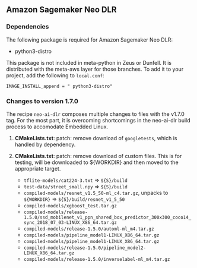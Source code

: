 ## Amazon Sagemaker Neo DLR

### Dependencies
The following package is required for Amazon Sagemaker Neo DLR:
 * python3-distro

This package is not included in meta-python in Zeus or Dunfell. It is distributed with the meta-aws layer for those branches.
To add it to your project, add the following to `local.conf`:

``IMAGE_INSTALL_append = " python3-distro"``


### Changes to version 1.7.0

The recipe `neo-ai-dlr` composes multiple changes to files with the
v1.7.0 tag. For the most part, it is overcoming shortcomings in the
neo-ai-dlr build process to accomodate Embedded Linux.

1. **CMakeLists.txt**: patch: remove download of `googletests`, which
   is handled by dependency.
2. **CMakeLists.txt**: patch: remove download of custom files.  This
   is for testing, will be downloaded to ${WORKDIR} and then moved to
   the appropriate target.

   - `tflite-models/cat224-3.txt` => `${S}/build`
   - `test-data/street_small.npy` => `${S}/build`
   - `compiled-models/resnet_v1.5_50-ml_c4.tar.gz`, unpacks to
     `${WORKDIR}` => `${S}/build/resnet_v1_5_50`
   - `compiled-models/xgboost_test.tar.gz`
   - `compiled-models/release-1.5.0/ssd_mobilenet_v1_ppn_shared_box_predictor_300x300_coco14_sync_2018_07_03-LINUX_X86_64.tar.gz`
   - `compiled-models/release-1.5.0/automl-ml_m4.tar.gz`
   - `compiled-models/pipeline_model1-LINUX_X86_64.tar.gz`
   - `compiled-models/pipeline_model1-LINUX_X86_64.tar.gz`
   - `compiled-models/release-1.5.0/pipeline_model2-LINUX_X86_64.tar.gz`
   - `compiled-models/release-1.5.0/inverselabel-ml_m4.tar.gz`
